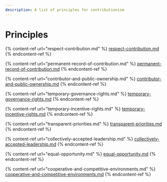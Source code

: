```yaml
---
description: A list of principles for contributionism
---
```


# Principles

{% content-ref url="respect-contribution.md" %}
[respect-contribution.md](respect-contribution.md)
{% endcontent-ref %}

{% content-ref url="permanent-record-of-contribution.md" %}
[permanent-record-of-contribution.md](permanent-record-of-contribution.md)
{% endcontent-ref %}

{% content-ref url="contributor-and-public-ownership.md" %}
[contributor-and-public-ownership.md](contributor-and-public-ownership.md)
{% endcontent-ref %}

{% content-ref url="temporary-governance-rights.md" %}
[temporary-governance-rights.md](temporary-governance-rights.md)
{% endcontent-ref %}

{% content-ref url="temporary-incentive-rights.md" %}
[temporary-incentive-rights.md](temporary-incentive-rights.md)
{% endcontent-ref %}

{% content-ref url="transparent-priorities.md" %}
[transparent-priorities.md](transparent-priorities.md)
{% endcontent-ref %}

{% content-ref url="collectively-accepted-leadership.md" %}
[collectively-accepted-leadership.md](collectively-accepted-leadership.md)
{% endcontent-ref %}

{% content-ref url="equal-opportunity.md" %}
[equal-opportunity.md](equal-opportunity.md)
{% endcontent-ref %}

{% content-ref url="cooperative-and-competitive-environments.md" %}
[cooperative-and-competitive-environments.md](cooperative-and-competitive-environments.md)
{% endcontent-ref %}
